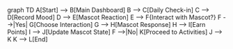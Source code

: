 graph TD
    A[Start] --> B[Main Dashboard]
    B --> C[Daily Check-in]
    C --> D[Record Mood]
    D --> E[Mascot Reaction]
    E --> F{Interact with Mascot?}
    F -->|Yes| G[Choose Interaction]
    G --> H[Mascot Response]
    H --> I[Earn Points]
    I --> J[Update Mascot State]
    F -->|No| K[Proceed to Activities]
    J --> K
    K --> L[End]